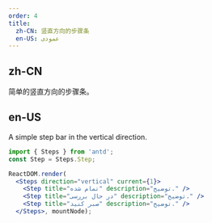 ```yaml
---
order: 4
title:
  zh-CN: 竖直方向的步骤条
  en-US: عمودی
---
```


## zh-CN

简单的竖直方向的步骤条。

## en-US

A simple step bar in the vertical direction.

````jsx
import { Steps } from 'antd';
const Step = Steps.Step;

ReactDOM.render(
  <Steps direction="vertical" current={1}>
    <Step title="تمام شده" description="توضیح." />
    <Step title="در حال بررسی" description="توضیح." />
    <Step title="صبر کنید" description="توضیح." />
  </Steps>, mountNode);
````
